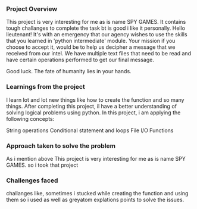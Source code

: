 ### Project Overview

 This project is very interesting for me as is name SPY GAMES. It contains tough challanges to complete the task bt is good i like it personally.
Hello lieutenant! It's with an emergency that our agency wishes to use the skills that you learned in 'python intermediate' module. Your mission if you choose to accept it, would be to help us decipher a message that we received from our intel. We have multiple text files that need to be read and have certain operations performed to get our final message.

Good luck. The fate of humanity lies in your hands.


### Learnings from the project

 I learn lot and lot new things like how to create the function and so many things.
After completing this project, il have a better understanding of solving logical problems using python. In this project, i am  applying the following concepts:

String operations
Conditional statement and loops
File I/O
Functions


### Approach taken to solve the problem

 As i mention above This project is very interesting for me as is name SPY GAMES. so i took that project


### Challenges faced

 challanges like, sometimes i stucked while creating the function and using them so i used as well as greyatom explations points to solve the issues.


